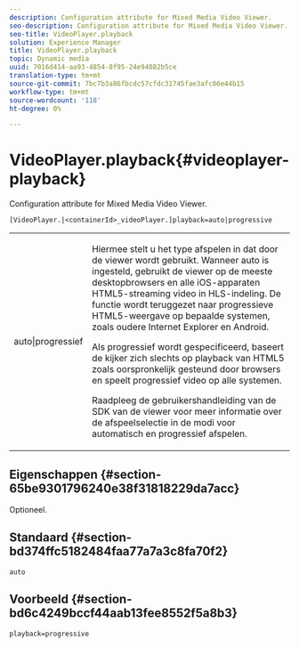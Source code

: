 ```yaml
---
description: Configuration attribute for Mixed Media Video Viewer.
seo-description: Configuration attribute for Mixed Media Video Viewer.
seo-title: VideoPlayer.playback
solution: Experience Manager
title: VideoPlayer.playback
topic: Dynamic media
uuid: 7016d414-aa93-4854-8f95-24e94082b5ce
translation-type: tm+mt
source-git-commit: 7bc7b3a86fbcdc57cfdc31745fae3afc06e44b15
workflow-type: tm+mt
source-wordcount: '118'
ht-degree: 0%

---
```



# VideoPlayer.playback{#videoplayer-playback}

Configuration attribute for Mixed Media Video Viewer.

`[VideoPlayer.|<containerId>_videoPlayer.]playback=auto|progressive`

<table id="table_27B4B2DDD44D4D1CB46DD1906A92B2FD"> 
 <tbody> 
  <tr> 
   <td colname="col1"> <p> <span class="codeph"> auto|progressief</span> </p> </td> 
   <td colname="col2"> <p> Hiermee stelt u het type afspelen in dat door de viewer wordt gebruikt. Wanneer <span class="codeph"> auto</span> is ingesteld, gebruikt de viewer op de meeste desktopbrowsers en alle iOS-apparaten HTML5-streaming video in HLS-indeling. De functie wordt teruggezet naar progressieve HTML5-weergave op bepaalde systemen, zoals oudere Internet Explorer en Android. </p> <p>Als <span class="codeph"> progressief</span> wordt gespecificeerd, baseert de kijker zich slechts op playback van HTML5 zoals oorspronkelijk gesteund door browsers en speelt progressief video op alle systemen. </p> <p>Raadpleeg de gebruikershandleiding van de SDK van de viewer voor meer informatie over de afspeelselectie in de modi voor automatisch en progressief afspelen. </p> </td> 
  </tr> 
 </tbody> 
</table>

## Eigenschappen {#section-65be9301796240e38f31818229da7acc}

Optioneel.

## Standaard {#section-bd374ffc5182484faa77a7a3c8fa70f2}

`auto`

## Voorbeeld {#section-bd6c4249bccf44aab13fee8552f5a8b3}

`playback=progressive`
